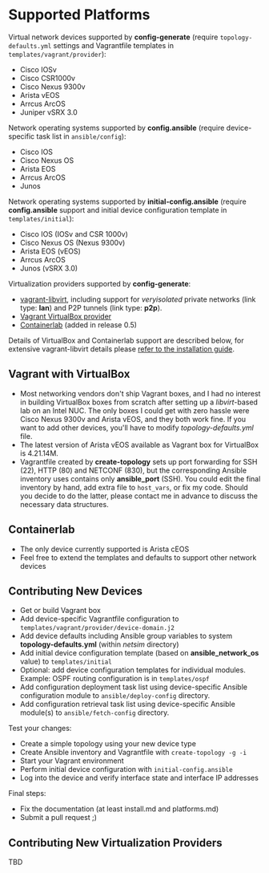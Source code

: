 # Supported Platforms

Virtual network devices supported by **config-generate** (require `topology-defaults.yml` settings and Vagrantfile templates in `templates/vagrant/provider`):

* Cisco IOSv
* Cisco CSR1000v
* Cisco Nexus 9300v
* Arista vEOS
* Arrcus ArcOS
* Juniper vSRX 3.0

Network operating systems supported by **config.ansible** (require device-specific task list in `ansible/config`):

* Cisco IOS
* Cisco Nexus OS
* Arista EOS
* Arrcus ArcOS
* Junos

Network operating systems supported by **initial-config.ansible** (require **config.ansible** support and initial device configuration template in `templates/initial`):

* Cisco IOS (IOSv and CSR 1000v)
* Cisco Nexus OS (Nexus 9300v)
* Arista EOS (vEOS)
* Arrcus ArcOS
* Junos (vSRX 3.0)

Virtualization providers supported by **config-generate**:

* [vagrant-libvirt](https://github.com/vagrant-libvirt/vagrant-libvirt), including support for *veryisolated* private networks (link type: **lan**) and P2P tunnels (link type: **p2p**).
* [Vagrant VirtualBox provider](https://www.vagrantup.com/docs/providers/virtualbox)
* [Containerlab](https://containerlab.srlinux.dev/) (added in release 0.5)

Details of VirtualBox and Containerlab support are described below, for extensive vagrant-libvirt details please [refer to the installation guide](install.html#building-a-libvirt-based-lab).

## Vagrant with VirtualBox

* Most networking vendors don't ship Vagrant boxes, and I had no interest in building VirtualBox boxes from scratch after setting up a *libvirt*-based lab on an Intel NUC. The only boxes I could get with zero hassle were Cisco Nexus 9300v and Arista vEOS, and they both work fine. If you want to add other devices, you'll have to modify *topology-defaults.yml* file.
* The latest version of Arista vEOS available as Vagrant box for VirtualBox is 4.21.14M.
* Vagrantfile created by **create-topology** sets up port forwarding for SSH (22), HTTP (80) and NETCONF (830), but the corresponding Ansible inventory uses contains only **ansible_port** (SSH). You could edit the final inventory by hand, add extra file to `host_vars`, or fix my code. Should you decide to do the latter, please contact me in advance to discuss the necessary data structures.

## Containerlab

* The only device currently supported is Arista cEOS
* Feel free to extend the templates and defaults to support other network devices

## Contributing New Devices

* Get or build Vagrant box
* Add device-specific Vagrantfile configuration to `templates/vagrant/provider/device-domain.j2`
* Add device defaults including Ansible group variables to system **topology-defaults.yml** (within *netsim* directory)
* Add initial device configuration template (based on **ansible_network_os** value) to `templates/initial`
* Optional: add device configuration templates for individual modules. Example: OSPF routing configuration is in `templates/ospf`
* Add configuration deployment task list using device-specific Ansible configuration module to `ansible/deploy-config` directory.
* Add configuration retrieval task list using device-specific Ansible module(s) to `ansible/fetch-config` directory.

Test your changes:

* Create a simple topology using your new device type
* Create Ansible inventory and Vagrantfile with `create-topology -g -i`
* Start your Vagrant environment
* Perform initial device configuration with `initial-config.ansible`
* Log into the device and verify interface state and interface IP addresses

Final steps:

* Fix the documentation (at least install.md and platforms.md)
* Submit a pull request ;)

## Contributing New Virtualization Providers

TBD

